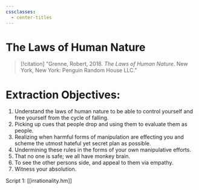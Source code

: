 ```yaml
---
cssclasses:
  - center-titles
---
```

# The Laws of Human Nature
>[!citation]
>"Grenne, Robert, 2018. *The Laws of Human Nature*. New York, New York: Penguin Random House LLC."

# Extraction Objectives:

1. Understand the laws of human nature to be able to control yourself and free yourself from the cycle of falling.
2. Picking up cues that people drop and using them to evaluate them as people.
3. Realizing when harmful forms of manipulation are effecting you and scheme the utmost hateful yet secret plan as possible.
4. Undermining these rules in the forms of your own manipulative efforts.
5. That no one is safe; we all have monkey brain.
6. To see the other persons side, and appeal to them via empathy.
7. Witness your absolution.

Script 1: [[irrationality.hm]]